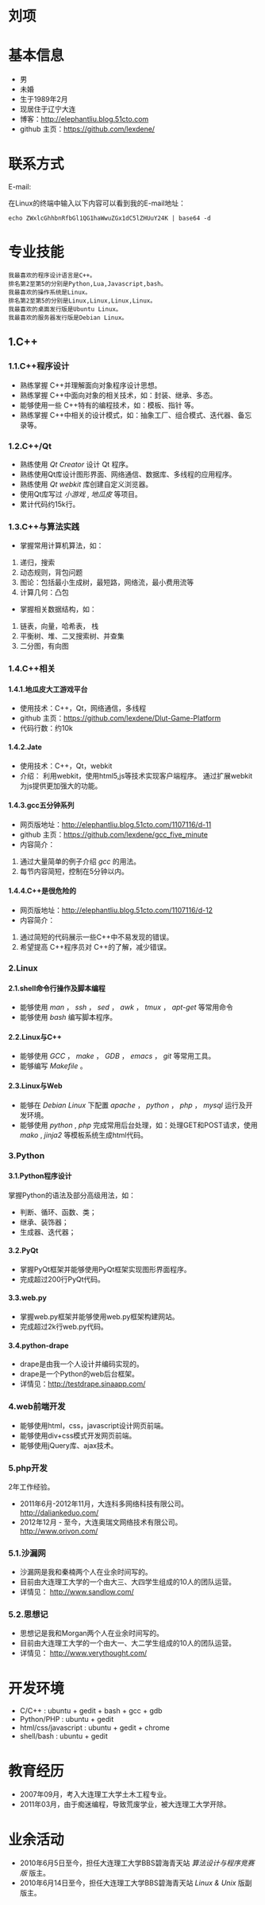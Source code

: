 # 刘项

# 基本信息
* 男
* 未婚
* 生于1989年2月
* 现居住于辽宁大连
* 博客：http://elephantliu.blog.51cto.com
* github 主页：https://github.com/lexdene/


# 联系方式

E-mail:

在Linux的终端中输入以下内容可以看到我的E-mail地址：

	echo ZWxlcGhhbnRfbGl1QG1haWwuZGx1dC5lZHUuY24K | base64 -d

# 专业技能

	我最喜欢的程序设计语言是C++。
	排名第2至第5的分别是Python,Lua,Javascript,bash。
	我最喜欢的操作系统是Linux。
	排名第2至第5的分别是Linux,Linux,Linux,Linux。
	我最喜欢的桌面发行版是Ubuntu Linux。
	我最喜欢的服务器发行版是Debian Linux。

## 1.C++
### 1.1.C++程序设计
* 熟练掌握 C++并理解面向对象程序设计思想。
* 熟练掌握 C++中面向对象的相关技术，如：封装、继承、多态。
* 能够使用一些 C++特有的编程技术，如：模板、指针 等。
* 熟练掌握 C++中相关的设计模式，如：抽象工厂、组合模式、迭代器、备忘录等。

### 1.2.C++/Qt

* 熟练使用 _Qt Creator_ 设计 Qt 程序。
* 熟练使用Qt库设计图形界面、网络通信、数据库、多线程的应用程序。
* 熟练使用 _Qt webkit_ 库创建自定义浏览器。
* 使用Qt库写过 _小游戏_ , _地瓜皮_ 等项目。
* 累计代码约15k行。

### 1.3.C++与算法实践
* 掌握常用计算机算法，如：
 1. 递归，搜索
 2. 动态规则，背包问题
 3. 图论：包括最小生成树，最短路，网络流，最小费用流等
 4. 计算几何：凸包
* 掌握相关数据结构，如：
 1. 链表，向量，哈希表， 栈
 2. 平衡树、堆、二叉搜索树、并查集
 3. 二分图，有向图

### 1.4.C++相关

#### 1.4.1.地瓜皮大工游戏平台
* 使用技术：C++，Qt，网络通信，多线程
* github 主页：https://github.com/lexdene/Dlut-Game-Platform
* 代码行数：约10k

#### 1.4.2.Jate
* 使用技术：C++，Qt，webkit
* 介绍：
利用webkit，使用html5,js等技术实现客户端程序。
通过扩展webkit为js提供更加强大的功能。

#### 1.4.3.gcc五分钟系列
* 网页版地址：http://elephantliu.blog.51cto.com/1107116/d-11
* github 主页：https://github.com/lexdene/gcc_five_minute
* 内容简介：
 1. 通过大量简单的例子介绍 _gcc_ 的用法。
 2. 每节内容简短，控制在5分钟以内。

#### 1.4.4.C++是很危险的
* 网页版地址：http://elephantliu.blog.51cto.com/1107116/d-12
* 内容简介：
 1. 通过简短的代码展示一些C++中不易发现的错误。
 2. 希望提高 C++程序员对 C++的了解，减少错误。

### 2.Linux
#### 2.1.shell命令行操作及脚本编程

* 能够使用 _man_ ， _ssh_ ， _sed_ ， _awk_ ， _tmux_ ， _apt-get_ 等常用命令
* 能够使用 _bash_ 编写脚本程序。

#### 2.2.Linux与C++

* 能够使用 _GCC_ ， _make_ ， _GDB_ ， _emacs_ ， _git_ 等常用工具。
* 能够编写 _Makefile_ 。

#### 2.3.Linux与Web

* 能够在 _Debian Linux_ 下配置 _apache_ ， _python_ ， _php_ ， _mysql_ 运行及开发环境。
* 能够使用 _python_ , _php_ 完成常用后台处理，如：处理GET和POST请求，使用 _mako_ , _jinja2_ 等模板系统生成html代码。

### 3.Python
#### 3.1.Python程序设计

掌握Python的语法及部分高级用法，如：
* 判断、循环、函数、类；
* 继承、装饰器；
* 生成器、迭代器；

#### 3.2.PyQt

* 掌握PyQt框架并能够使用PyQt框架实现图形界面程序。
* 完成超过200行PyQt代码。

#### 3.3.web.py

* 掌握web.py框架并能够使用web.py框架构建网站。
* 完成超过2k行web.py代码。

#### 3.4.python-drape

* drape是由我一个人设计并编码实现的。
* drape是一个Python的web后台框架。
* 详情见：http://testdrape.sinaapp.com/

### 4.web前端开发

* 能够使用html，css，javascript设计网页前端。
* 能够使用div+css模式开发网页前端。
* 能够使用jQuery库、ajax技术。

### 5.php开发

2年工作经验。
* 2011年6月-2012年11月，大连科多网络科技有限公司。 http://daliankeduo.com/
* 2012年12月 - 至今，大连奥瑞文网络技术有限公司。 http://www.orivon.com/

### 5.1.沙漏网

* 沙漏网是我和秦楠两个人在业余时间写的。
* 目前由大连理工大学的一个由大三、大四学生组成的10人的团队运营。
* 详情见： http://www.sandlow.com/

### 5.2.思想记

* 思想记是我和Morgan两个人在业余时间写的。
* 目前由大连理工大学的一个由大一、大二学生组成的10人的团队运营。
* 详情见： http://www.verythought.com/

# 开发环境
* C/C++ : ubuntu + gedit + bash + gcc + gdb
* Python/PHP : ubuntu + gedit
* html/css/javascript : ubuntu + gedit + chrome
* shell/bash : ubuntu + gedit

# 教育经历

* 2007年09月，考入大连理工大学土木工程专业。
* 2011年03月，由于痴迷编程，导致荒废学业，被大连理工大学开除。

# 业余活动

* 2010年6月5日至今，担任大连理工大学BBS碧海青天站 _算法设计与程序竞赛版_ 版主。
* 2010年6月14日至今，担任大连理工大学BBS碧海青天站 _Linux & Unix_ 版副版主。
